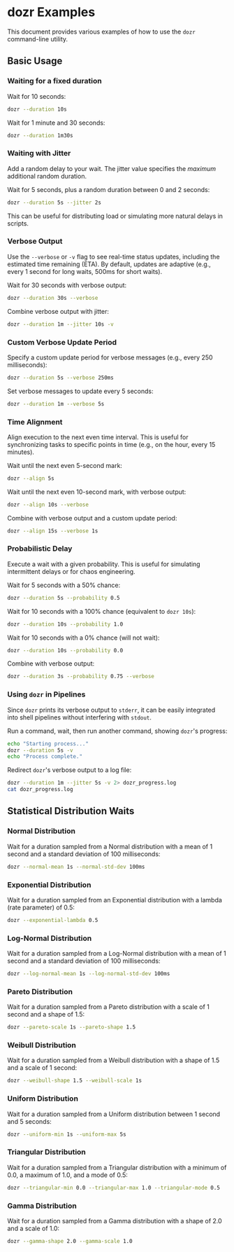 # dozr Examples

This document provides various examples of how to use the `dozr` command-line utility.

## Basic Usage

### Waiting for a fixed duration

Wait for 10 seconds:

```bash
dozr --duration 10s
```

Wait for 1 minute and 30 seconds:

```bash
dozr --duration 1m30s
```

### Waiting with Jitter

Add a random delay to your wait. The jitter value specifies the *maximum* additional random duration.

Wait for 5 seconds, plus a random duration between 0 and 2 seconds:

```bash
dozr --duration 5s --jitter 2s
```

This can be useful for distributing load or simulating more natural delays in scripts.

### Verbose Output

Use the `--verbose` or `-v` flag to see real-time status updates, including the estimated time remaining (ETA). By default, updates are adaptive (e.g., every 1 second for long waits, 500ms for short waits).

Wait for 30 seconds with verbose output:

```bash
dozr --duration 30s --verbose
```

Combine verbose output with jitter:

```bash
dozr --duration 1m --jitter 10s -v
```

### Custom Verbose Update Period

Specify a custom update period for verbose messages (e.g., every 250 milliseconds):

```bash
dozr --duration 5s --verbose 250ms
```

Set verbose messages to update every 5 seconds:

```bash
dozr --duration 1m --verbose 5s
```

### Time Alignment

Align execution to the next even time interval. This is useful for synchronizing tasks to specific points in time (e.g., on the hour, every 15 minutes).

Wait until the next even 5-second mark:

```bash
dozr --align 5s
```

Wait until the next even 10-second mark, with verbose output:

```bash
dozr --align 10s --verbose
```

Combine with verbose output and a custom update period:

```bash
dozr --align 15s --verbose 1s
```

### Probabilistic Delay

Execute a wait with a given probability. This is useful for simulating intermittent delays or for chaos engineering.

Wait for 5 seconds with a 50% chance:

```bash
dozr --duration 5s --probability 0.5
```

Wait for 10 seconds with a 100% chance (equivalent to `dozr 10s`):

```bash
dozr --duration 10s --probability 1.0
```

Wait for 10 seconds with a 0% chance (will not wait):

```bash
dozr --duration 10s --probability 0.0
```

Combine with verbose output:

```bash
dozr --duration 3s --probability 0.75 --verbose
```

### Using `dozr` in Pipelines

Since `dozr` prints its verbose output to `stderr`, it can be easily integrated into shell pipelines without interfering with `stdout`.

Run a command, wait, then run another command, showing `dozr`'s progress:

```bash
echo "Starting process..."
dozr --duration 5s -v
echo "Process complete."
```

Redirect `dozr`'s verbose output to a log file:

```bash
dozr --duration 1m --jitter 5s -v 2> dozr_progress.log
cat dozr_progress.log
```

## Statistical Distribution Waits

### Normal Distribution

Wait for a duration sampled from a Normal distribution with a mean of 1 second and a standard deviation of 100 milliseconds:

```bash
dozr --normal-mean 1s --normal-std-dev 100ms
```

### Exponential Distribution

Wait for a duration sampled from an Exponential distribution with a lambda (rate parameter) of 0.5:

```bash
dozr --exponential-lambda 0.5
```

### Log-Normal Distribution

Wait for a duration sampled from a Log-Normal distribution with a mean of 1 second and a standard deviation of 100 milliseconds:

```bash
dozr --log-normal-mean 1s --log-normal-std-dev 100ms
```

### Pareto Distribution

Wait for a duration sampled from a Pareto distribution with a scale of 1 second and a shape of 1.5:

```bash
dozr --pareto-scale 1s --pareto-shape 1.5
```

### Weibull Distribution

Wait for a duration sampled from a Weibull distribution with a shape of 1.5 and a scale of 1 second:

```bash
dozr --weibull-shape 1.5 --weibull-scale 1s
```

### Uniform Distribution

Wait for a duration sampled from a Uniform distribution between 1 second and 5 seconds:

```bash
dozr --uniform-min 1s --uniform-max 5s
```

### Triangular Distribution

Wait for a duration sampled from a Triangular distribution with a minimum of 0.0, a maximum of 1.0, and a mode of 0.5:

```bash
dozr --triangular-min 0.0 --triangular-max 1.0 --triangular-mode 0.5
```

### Gamma Distribution

Wait for a duration sampled from a Gamma distribution with a shape of 2.0 and a scale of 1.0:

```bash
dozr --gamma-shape 2.0 --gamma-scale 1.0
```


